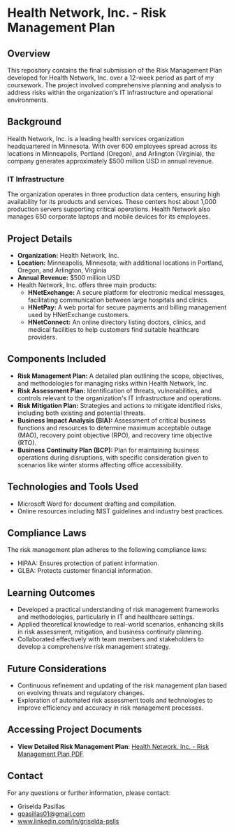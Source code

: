 #  Health Network, Inc. - Risk Management Plan

## Overview
This repository contains the final submission of the Risk Management Plan developed for Health Network, Inc. over a 12-week period as part of my coursework. The project involved comprehensive planning and analysis to address risks within the organization's IT infrastructure and operational environments.

## Background
Health Network, Inc. is a leading health services organization headquartered in Minnesota. With over 600 employees spread across its locations in Minneapolis, Portland (Oregon), and Arlington (Virginia), the company generates approximately $500 million USD in annual revenue.

### IT Infrastructure
The organization operates in three production data centers, ensuring high availability for its products and services. These centers host about 1,000 production servers supporting critical operations. Health Network also manages 650 corporate laptops and mobile devices for its employees.

## Project Details
- **Organization:** Health Network, Inc.
- **Location:** Minneapolis, Minnesota; with additional locations in Portland, Oregon, and Arlington, Virginia
- **Annual Revenue:** $500 million USD
- Health Network, Inc. offers three main products:
  - **HNetExchange:** A secure platform for electronic medical messages, facilitating communication between large hospitals and clinics.
  - **HNetPay:** A web portal for secure payments and billing management used by HNetExchange customers.
  - **HNetConnect:** An online directory listing doctors, clinics, and medical facilities to help customers find suitable healthcare providers.
  
## Components Included
- **Risk Management Plan:** A detailed plan outlining the scope, objectives, and methodologies for managing risks within Health Network, Inc.
- **Risk Assessment Plan:** Identification of threats, vulnerabilities, and controls relevant to the organization's IT infrastructure and operations.
- **Risk Mitigation Plan:** Strategies and actions to mitigate identified risks, including both existing and potential threats.
- **Business Impact Analysis (BIA):** Assessment of critical business functions and resources to determine maximum acceptable outage (MAO), recovery point objective (RPO), and recovery time objective (RTO).
- **Business Continuity Plan (BCP):** Plan for maintaining business operations during disruptions, with specific consideration given to scenarios like winter storms affecting office accessibility.

## Technologies and Tools Used
- Microsoft Word for document drafting and compilation.
- Online resources including NIST guidelines and industry best practices.

## Compliance Laws
The risk management plan adheres to the following compliance laws:
-	HIPAA: Ensures protection of patient information.
-	GLBA: Protects customer financial information.

## Learning Outcomes
- Developed a practical understanding of risk management frameworks and methodologies, particularly in IT and healthcare settings.
- Applied theoretical knowledge to real-world scenarios, enhancing skills in risk assessment, mitigation, and business continuity planning.
- Collaborated effectively with team members and stakeholders to develop a comprehensive risk management strategy.

## Future Considerations
- Continuous refinement and updating of the risk management plan based on evolving threats and regulatory changes.
- Exploration of automated risk assessment tools and technologies to improve efficiency and accuracy in risk management processes.

 ## Accessing Project Documents
 - **View Detailed Risk Management Plan**:  [Health Network, Inc. - Risk Management Plan PDF](https://github.com/gpasillas01/CyberSec-Projects-/raw/main/Risk%20Management%20Plan/Risk%20Management%20Plan%20-%20Health%20Network%20INC) 

## Contact
 For any questions or further information, please contact: 
 - Griselda Pasillas
 - gpasillas01@gmail.com
 - www.linkedin.com/in/griselda-pslls
